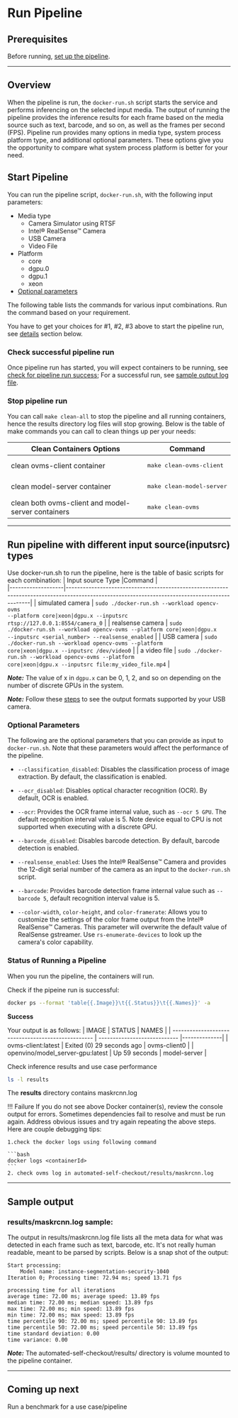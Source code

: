 # Run Pipeline

## Prerequisites 
Before running, [set up the pipeline](./pipelinesetup.md).

---
## Overview 
When the pipeline is run, the `docker-run.sh` script starts the service and performs inferencing on the selected input media. The output of running the pipeline provides the inference results for each frame based on the media source such as text, barcode, and so on, as well as the frames per second (FPS). Pipeline run provides many options in media type, system process platform type, and additional optional parameters. These options give you the opportunity to compare what system process platform is better for your need.

## Start Pipeline

You can run the pipeline script, `docker-run.sh`, with the following input parameters:

- Media type 
    - Camera Simulator using RTSF
    - Intel® RealSense™ Camera
    - USB Camera
    - Video File
- Platform
    - core
    - dgpu.0
    - dgpu.1
    - xeon
 - [Optional parameters](#optional-parameters)
 
 The following table lists the commands for various input combinations. Run the command based on your requirement.

You have to get your choices for #1, #2, #3 above to start the pipeline run, see [details](#run-pipeline-with-different-input-sourceinputsrc-types) section below.

### Check successful pipeline run
Once pipeline run has started, you will expect containers to be running, see [check for pipeline run success](#status-of-running-a-pipeline); For a successful run, see [sample output log file](#sample-output).

### Stop pipeline run
You can call `make clean-all` to stop the pipeline and all running containers, hence the results directory log files will stop growing. Below is the table of make commands you can call to clean things up per your needs:

| Clean Containers Options                          | Command                           |
| --------------------------------------------------| ----------------------------------|
| clean ovms-client container                       | <pre>make clean-ovms-client</pre> |
| clean model-server container                      | <pre>make clean-model-server</pre>|
| clean both ovms-client and model-server containers| <pre>make clean-ovms</pre>        |

---

## Run pipeline with different input source(inputsrc) types
Use docker-run.sh to run the pipeline, here is the table of basic scripts for each combination:
| Input source Type |Command                                                                                                                                        |          
|-------------------|-----------------------------------------------------------------------------------------------------------------------------------------------|
| simulated camera  | <code>sudo ./docker-run.sh --workload opencv-ovms --platform core&#124;xeon&#124;dgpu.x --inputsrc rtsp://127.0.0.1:8554/camera_0</code>      |
| realsense camera  | <code>sudo ./docker-run.sh --workload opencv-ovms --platform core&#124;xeon&#124;dgpu.x --inputsrc <serial_number> --realsense_enabled</code> |
| USB camera        | <code>sudo ./docker-run.sh --workload opencv-ovms --platform core&#124;xeon&#124;dgpu.x --inputsrc /dev/video0</code>                         |
| a video file      | <code>sudo ./docker-run.sh --workload opencv-ovms --platform core&#124;xeon&#124;dgpu.x --inputsrc file:my_video_file.mp4</code>              |

**_Note:_**  The value of x in `dgpu.x` can be 0, 1, 2, and so on depending on the number of discrete GPUs in the system.
    
**_Note:_**  Follow these [steps](/How_to_query_usb_camera.md) to see the output formats supported by your USB camera.
    
### Optional Parameters

The following are the optional parameters that you can provide as input to `docker-run.sh`. Note that these parameters would affect the performance of the pipeline. 
    
- `--classification_disabled`: Disables the classification process of image extraction. By default, the classification is enabled. 

- `--ocr_disabled`: Disables optical character recognition (OCR). By default, OCR is enabled. 

- `--ocr`: Provides the OCR frame internal value, such as `--ocr 5 GPU`. The default recognition interval value is 5. Note device equal to CPU is not supported when executing with a discrete GPU.

- `--barcode_disabled`: Disables barcode detection. By default, barcode detection is enabled.
    
- `--realsense_enabled`: Uses the Intel® RealSense™ Camera and provides the 12-digit serial number of the camera as an input to the `docker-run.sh` script.

- `--barcode`: Provides barcode detection frame internal value such as `--barcode 5`, default recognition interval value is 5.

- `--color-width`, `color-height`, and `color-framerate`: Allows you to customize the settings of the color frame output from the Intel® RealSense™ Cameras. This parameter will overwrite the default value of RealSense gstreamer. Use `rs-enumerate-devices` to look up the camera's color capability.


### Status of Running a Pipeline
    
When you run the pipeline, the containers will run.
    
Check if the pipeine run is successful: 

```bash
docker ps --format 'table{{.Image}}\t{{.Status}}\t{{.Names}}' -a
```

**Success**

Your output is as follows:
| IMAGE                                              | STATUS                       | NAMES        |
| -------------------------------------------------- | ---------------------------- |--------------|
| ovms-client:latest                                 | Exited (0) 29 seconds ago    | ovms-client0 |
| openvino/model_server-gpu:latest                   | Up 59 seconds                | model-server |


Check inference results and use case performance
```bash
ls -l results
```

The **results** directory contains maskrcnn.log


!!! Failure
    If you do not see above Docker container(s), review the console output for errors. Sometimes dependencies fail to resolve and must be run again. Address obvious issues and try again repeating the above steps. Here are couple debugging tips:

    1.check the docker logs using following command

    ```bash
    docker logs <containerId>
    ```
    2. check ovms log in automated-self-checkout/results/maskrcnn.log

---
## Sample output

### results/maskrcnn.log sample:

The output in results/maskrcnn.log file lists all the meta data for what was detected in each frame such as text, barcode, etc. It's not really human readable, meant to be parsed by scripts. Below is a snap shot of the output:

```text
Start processing:
	Model name: instance-segmentation-security-1040
Iteration 0; Processing time: 72.94 ms; speed 13.71 fps

processing time for all iterations
average time: 72.00 ms; average speed: 13.89 fps
median time: 72.00 ms; median speed: 13.89 fps
max time: 72.00 ms; min speed: 13.89 fps
min time: 72.00 ms; max speed: 13.89 fps
time percentile 90: 72.00 ms; speed percentile 90: 13.89 fps
time percentile 50: 72.00 ms; speed percentile 50: 13.89 fps
time standard deviation: 0.00
time variance: 0.00
```

**_Note:_**  The automated-self-checkout/results/ directory is volume mounted to the pipeline container.

---
## Coming up next

Run a benchmark for a use case/pipeline